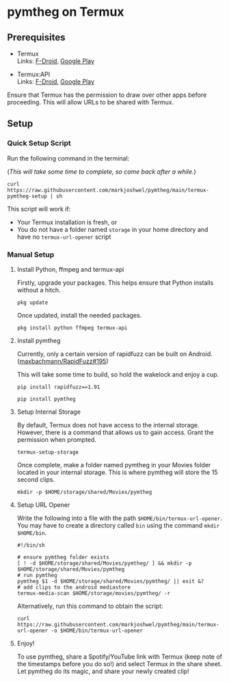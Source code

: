 # pymtheg on Termux

## Prerequisites

- Termux  
  Links:
  [F-Droid](https://f-droid.org/packages/com.termux),
  [Google Play](https://play.google.com/store/apps/details?id=com.termux)

- Termux:API  
  Links:
  [F-Droid](https://f-droid.org/packages/com.termux.api),
  [Google Play](https://play.google.com/store/apps/details?id=com.termux.api)

Ensure that Termux has the permission to draw over other apps before proceeding. This
will allow URLs to be shared with Termux.

## Setup

### Quick Setup Script

Run the following command in the terminal:

(_This will take some time to complete, so come back after a while._)

```text
curl https://raw.githubusercontent.com/markjoshwel/pymtheg/main/termux-pymtheg-setup | sh
```

This script will work if:

- Your Termux installation is fresh, or
- You do not have a folder named `storage` in your home directory and have no
  `termux-url-opener` script

### Manual Setup

1. Install Python, ffmpeg and termux-api

   Firstly, upgrade your packages. This helps ensure that Python installs without a
   hitch.

   ```text
   pkg update
   ```

   Once updated, install the needed packages.

   ```text
   pkg install python ffmpeg termux-api
   ```

2. Install pymtheg

   Currently, only a certain version of rapidfuzz can be built on Android.
   ([maxbachmann/RapidFuzz#195](https://github.com/maxbachmann/RapidFuzz/issues/195))

   This will take some time to build, so hold the wakelock and enjoy a cup.

   ```text
   pip install rapidfuzz==1.91
   ```

   ```text
   pip install pymtheg
   ```

3. Setup Internal Storage

   By default, Termux does not have access to the internal storage. However, there is a
   command that allows us to gain access. Grant the permission when prompted.

   ```text
   termux-setup-storage
   ```

   Once complete, make a folder named pymtheg in your Movies folder located in your
   internal storage. This is where pymtheg will store the 15 second clips.

   ```text
   mkdir -p $HOME/storage/shared/Movies/pymtheg
   ```

4. Setup URL Opener

   Write the following into a file with the path `$HOME/bin/termux-url-opener`. You may
   have to create a directory called `bin` using the command `mkdir $HOME/bin`.

   ```shell
   #!/bin/sh

   # ensure pymtheg folder exists
   [ ! -d $HOME/storage/shared/Movies/pymtheg/ ] && mkdir -p $HOME/storage/shared/Movies/pymtheg
   # run pymtheg
   pymtheg $1 -d $HOME/storage/shared/Movies/pymtheg/ || exit &?
   # add clips to the android mediastore
   termux-media-scan $HOME/storage/movies/pymtheg/ -r
   ```

   Alternatively, run this command to obtain the script:

   ```text
   curl https://raw.githubusercontent.com/markjoshwel/pymtheg/main/termux-url-opener -o $HOME/bin/termux-url-opener
   ```

5. Enjoy!

   To use pymtheg, share a Spotify/YouTube link with Termux (keep note of the timestamps
   before you do so!) and select Termux in the share sheet. Let pymtheg do its magic, and
   share your newly created clip!
